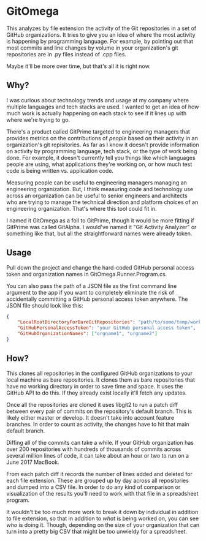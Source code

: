 # GitOmega

This analyzes by file extension the activity of the Git repositories in a set of GitHub organizations.
It tries to give you an idea of where the most activity is happening by programming language. For
example, by pointing out that most commits and line changes by volume in your organization's git
repositories are in .py files instead of .cpp files.

Maybe it'll be more over time, but that's all it is right now.

## Why?

I was curious about technology trends and usage at my company where multiple languages and tech
stacks are used. I wanted to get an idea of how much work is actually happening on each stack to
see if it lines up with where we're trying to go.

There's a product called GitPrime targeted to engineering managers that provides metrics on the 
contributions of _people_ based on their activity in an organization's git repisitories. As far 
as I know it doesn't provide information on activity by programming language, tech stack, or the 
type of work being done. For example, it doesn't currently tell you things like which languages 
people are using, what applications they're working on, or how much test code is being written 
vs. application code.

Measuring people can be useful to engineering managers managing an engineering organization.
But, I think measuring code and technology use across an organization can be useful to senior
engineers and architects who are trying to manage the technical direction and platform choices
of an engineering organization. That's where this tool could fit in.

I named it GitOmega as a foil to GitPrime, though it would be more fitting if GitPrime was called
GitAlpha. I would've named it "Git Activity Analyzer" or something like that, but all the 
straightforward names were already token.

## Usage

Pull down the project and change the hard-coded GitHub personal access token and organization names
in GitOmega.Runner.Program.cs. 

You can also pass the path of a JSON file as the first command line argument to the app if you want
to completely eliminate the risk of accidentally committing a GitHub personal access token anywhere. 
The JSON file should look like this:

```json
{
    "LocalRootDirectoryForBareGitRepositories": "path/to/some/temp/working/space",
    "GitHubPersonalAccessToken": "your GitHub personal access token",
    "GitHubOrganizationNames": ["orgname1", "orgname2"]
}
```

## How?

This clones all repositories in the configured GitHub organizations to your local machine as
bare repositories. It clones them as bare repositories that have no working directory in order 
to save time and space. It uses the GitHub API to do this. If they already exist locally it'll 
fetch any updates.

Once all the repositories are cloned it uses libgit2 to run a patch diff between every pair of
commits on the repository's default branch. This is likely either master or develop. It doesn't
take into account feature branches. In order to count as activity, the changes have to hit that
main default branch. 

Diffing all of the commits can take a while. If your GitHub organization has over 200 
repositories with hundreds of thousands of commits across several million lines of code, it can 
take about an hour or two to run on a June 2017 MacBook.

From each patch diff it records the number of lines added and deleted for each file extension.
These are grouped up by day across all repositories and dumped into a CSV file. In order to do
any kind of comparison or visualization of the results you'll need to work with that file in
a spreadsheet program.

It wouldn't be too much more work to break it down by individual in addition to file extension,
so that in addition to _what_ is being worked on, you can see _who_ is doing it. Though, depending
on the size of your organization that can turn into a pretty big CSV that might be too unwieldy for
a spreadsheet.